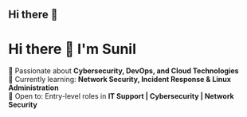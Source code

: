 ## Hi there 👋

<!--
**chinnu0224/chinnu0224** is a ✨ _special_ ✨ repository because its `README.md` (this file) appears on your GitHub profile.

Here are some ideas to get you started:

- 🔭 I’m currently working on ...
- 🌱 I’m currently learning ...
- 👯 I’m looking to collaborate on ...
- 🤔 I’m looking for help with ...
- 💬 Ask me about ...
- 📫 How to reach me: ...
- 😄 Pronouns: ...
- ⚡ Fun fact: ...
-->
# Hi there 👋 I'm Sunil  

🚀 Passionate about **Cybersecurity, DevOps, and Cloud Technologies**  
🎯 Currently learning: **Network Security, Incident Response & Linux Administration**  
🌱 Open to: Entry-level roles in **IT Support | Cybersecurity | Network Security**  
